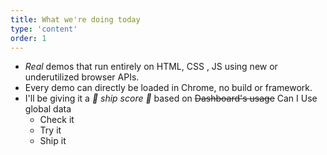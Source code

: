 ```yaml
---
title: What we're doing today
type: 'content'
order: 1
---
```


- *Real* demos that run entirely on HTML, CSS , JS using new or underutilized browser APIs.
- Every demo can directly be loaded in Chrome, no build or framework.
- I'll be giving it a *🚢 ship score 🚢* based on ~~Dashboard's usage~~ Can I Use global data
	- Check it
	- Try it
	- Ship it